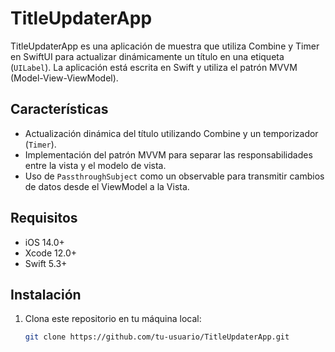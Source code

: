 # TitleUpdaterApp

TitleUpdaterApp es una aplicación de muestra que utiliza Combine y Timer en SwiftUI para actualizar dinámicamente un título en una etiqueta (`UILabel`). La aplicación está escrita en Swift y utiliza el patrón MVVM (Model-View-ViewModel).

## Características

- Actualización dinámica del título utilizando Combine y un temporizador (`Timer`).
- Implementación del patrón MVVM para separar las responsabilidades entre la vista y el modelo de vista.
- Uso de `PassthroughSubject` como un observable para transmitir cambios de datos desde el ViewModel a la Vista.

## Requisitos

- iOS 14.0+
- Xcode 12.0+
- Swift 5.3+

## Instalación

1. Clona este repositorio en tu máquina local:

   ```bash
   git clone https://github.com/tu-usuario/TitleUpdaterApp.git

